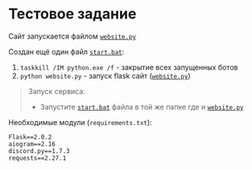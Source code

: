 # Тестовое задание

Сайт запускается файлом <a href="https://github.com/Grigoriy457/test-projct/blob/main/website.py" target="_blank">`website.py`</a>


Создан ещё один файл [`start.bat`](https://github.com/Grigoriy457/test-projct/blob/main/start.bat):
1. `taskkill /IM python.exe /f` - закрытие всех запущенных ботов
2. `python website.py` - запуск flask сайт ([`website.py`](https://github.com/Grigoriy457/test-projct/blob/main/website.py))


> Запуск сервиса:
> - Запустите [`start.bat`](https://github.com/Grigoriy457/test-projct/blob/main/start.bat) файла в той же папке где и [`website.py`](https://github.com/Grigoriy457/test-projct/blob/main/website.py)


Необходимые модули (`requirements.txt`):
```
Flask==2.0.2
aiogram==2.16
discord.py==1.7.3
requests==2.27.1
```

